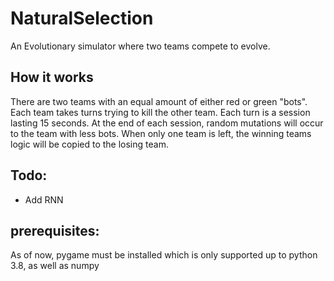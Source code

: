 # NaturalSelection
An Evolutionary simulator where two teams compete to evolve.

## How it works
There are two teams with an equal amount of either red or green "bots". Each team takes turns trying to kill the other team. Each turn is a session lasting 15 seconds. At the end of each session, random mutations will occur to the team with less bots. When only one team is left, the winning teams logic will be copied to the losing team. 

## Todo:
  - Add RNN
  
  
## prerequisites: 
As of now, pygame must be installed which is only supported up to python 3.8, as well as numpy

